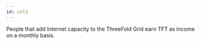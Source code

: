 ```yaml
---
id: col2
---
```

People that add Internet capacity to the ThreeFold Grid earn TFT as income on a monthly basis.